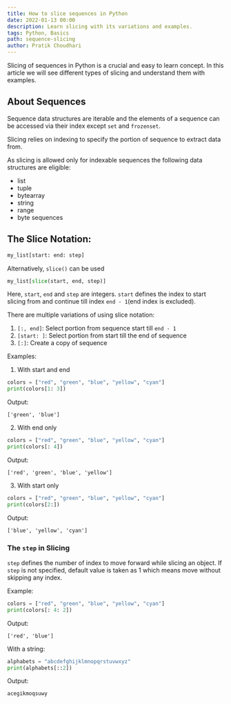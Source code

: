 ```yaml
---
title: How to slice sequences in Python
date: 2022-01-13 00:00
description: Learn slicing with its variations and examples.
tags: Python, Basics
path: sequence-slicing
author: Pratik Choudhari
---
```


Slicing of sequences in Python is a crucial and easy to learn concept. In this article we will see different types of slicing and understand them with examples.

## About Sequences

Sequence data structures are iterable and the elements of a sequence can be accessed via their index except `set` and `frozenset`.

Slicing relies on indexing to specify the portion of sequence to extract data from.

As slicing is allowed only for indexable sequences the following data structures are eligible:

- list
- tuple
- bytearray
- string
- range
- byte sequences

## The Slice Notation:

```python
my_list[start: end: step]
```

Alternatively, `slice()` can be used 

```python
my_list[slice(start, end, step)]
```

Here, `start`, `end` and `step` are integers. `start` defines the index to start slicing from and continue till index `end - 1`(end index is excluded).

There are multiple variations of using slice notation:

1. `[:, end]`: Select portion from sequence start till `end - 1`
2. `[start: ]`: Select portion from start till the end of sequence
3. `[:]`: Create a copy of sequence

Examples:

1. With start and end
```python
colors = ["red", "green", "blue", "yellow", "cyan"]
print(colors[1: 3])
```

Output:
```console
['green', 'blue']
```

2. With end only
```python
colors = ["red", "green", "blue", "yellow", "cyan"]
print(colors[: 4])
```

Output:
```console
['red', 'green', 'blue', 'yellow']
```

3. With start only
```python
colors = ["red", "green", "blue", "yellow", "cyan"]
print(colors[2:])
```

Output:
```console
['blue', 'yellow', 'cyan']
```


### The `step` in Slicing
`step` defines the number of index to move forward while slicing an object. If `step` is not specified, default value is taken as 1 which means move without skipping any index.

Example:
```python
colors = ["red", "green", "blue", "yellow", "cyan"]
print(colors[: 4: 2])
```

Output:
```console
['red', 'blue']
```

With a string:
```python
alphabets = "abcdefghijklmnopqrstuvwxyz"
print(alphabets[::2])
```

Output:
```console
acegikmoqsuwy
```


